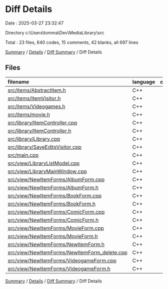 # Diff Details

Date : 2025-03-27 23:32:47

Directory c:\\Users\\tomma\\Dev\\MediaLibrary\\src

Total : 23 files,  640 codes, 15 comments, 42 blanks, all 697 lines

[Summary](results.md) / [Details](details.md) / [Diff Summary](diff.md) / Diff Details

## Files
| filename | language | code | comment | blank | total |
| :--- | :--- | ---: | ---: | ---: | ---: |
| [src/items/AbstractItem.h](/src/items/AbstractItem.h) | C++ | 2 | 0 | -3 | -1 |
| [src/items/ItemVisitor.h](/src/items/ItemVisitor.h) | C++ | 1 | 0 | 0 | 1 |
| [src/items/Videogames.h](/src/items/Videogames.h) | C++ | 0 | 0 | 1 | 1 |
| [src/items/movie.h](/src/items/movie.h) | C++ | 0 | 0 | 1 | 1 |
| [src/library/ItemController.cpp](/src/library/ItemController.cpp) | C++ | 45 | 0 | 9 | 54 |
| [src/library/ItemController.h](/src/library/ItemController.h) | C++ | 26 | 0 | 0 | 26 |
| [src/library/Library.cpp](/src/library/Library.cpp) | C++ | 7 | 0 | 0 | 7 |
| [src/library/SaveEditsVisitor.cpp](/src/library/SaveEditsVisitor.cpp) | C++ | 1 | 0 | 0 | 1 |
| [src/main.cpp](/src/main.cpp) | C++ | 1 | 0 | -1 | 0 |
| [src/view/LibraryListModel.cpp](/src/view/LibraryListModel.cpp) | C++ | -3 | 0 | -1 | -4 |
| [src/view/LibraryMainWindow.cpp](/src/view/LibraryMainWindow.cpp) | C++ | 54 | 2 | 0 | 56 |
| [src/view/NewItemForms/AlbumForm.cpp](/src/view/NewItemForms/AlbumForm.cpp) | C++ | 54 | 2 | 2 | 58 |
| [src/view/NewItemForms/AlbumForm.h](/src/view/NewItemForms/AlbumForm.h) | C++ | 12 | 0 | 2 | 14 |
| [src/view/NewItemForms/BookForm.cpp](/src/view/NewItemForms/BookForm.cpp) | C++ | 55 | 2 | 4 | 61 |
| [src/view/NewItemForms/BookForm.h](/src/view/NewItemForms/BookForm.h) | C++ | 12 | 0 | 0 | 12 |
| [src/view/NewItemForms/ComicForm.cpp](/src/view/NewItemForms/ComicForm.cpp) | C++ | 52 | 2 | 3 | 57 |
| [src/view/NewItemForms/ComicForm.h](/src/view/NewItemForms/ComicForm.h) | C++ | 10 | 0 | 1 | 11 |
| [src/view/NewItemForms/MovieForm.cpp](/src/view/NewItemForms/MovieForm.cpp) | C++ | 58 | 2 | 4 | 64 |
| [src/view/NewItemForms/MovieForm.h](/src/view/NewItemForms/MovieForm.h) | C++ | 13 | 0 | 1 | 14 |
| [src/view/NewItemForms/NewItemForm.h](/src/view/NewItemForms/NewItemForm.h) | C++ | 23 | 0 | 1 | 24 |
| [src/view/NewItemForms/NewItemForm\_delete.cpp](/src/view/NewItemForms/NewItemForm_delete.cpp) | C++ | 153 | 3 | 14 | 170 |
| [src/view/NewItemForms/VideogameForm.cpp](/src/view/NewItemForms/VideogameForm.cpp) | C++ | 52 | 2 | 2 | 56 |
| [src/view/NewItemForms/VideogameForm.h](/src/view/NewItemForms/VideogameForm.h) | C++ | 12 | 0 | 2 | 14 |

[Summary](results.md) / [Details](details.md) / [Diff Summary](diff.md) / Diff Details